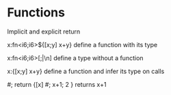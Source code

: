 
# Functions
Implicit and explicit return

x:fn<i6;i6<i6>>${[x;y] x+y} define a function with its type

x:fn<i6;i6<i6>>[;|\n] define a type without a function

x:{[x;y] x+y} define a function and infer its type on calls

#; return {[x] #; x+1; 2 } returns x+1

